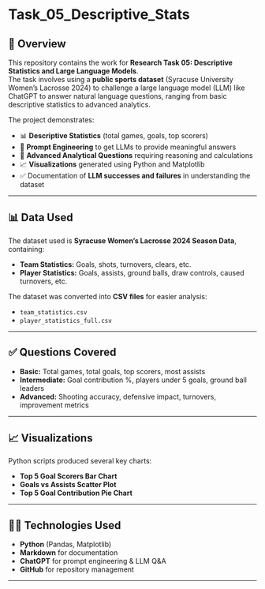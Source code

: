 # Task_05_Descriptive_Stats

## 📌 Overview
This repository contains the work for **Research Task 05: Descriptive Statistics and Large Language Models**.  
The task involves using a **public sports dataset** (Syracuse University Women’s Lacrosse 2024) to challenge a large language model (LLM) like ChatGPT to answer natural language questions, ranging from basic descriptive statistics to advanced analytics.

The project demonstrates:
- 📊 **Descriptive Statistics** (total games, goals, top scorers)
- 🤖 **Prompt Engineering** to get LLMs to provide meaningful answers
- 🔬 **Advanced Analytical Questions** requiring reasoning and calculations
- 📈 **Visualizations** generated using Python and Matplotlib
- ✅ Documentation of **LLM successes and failures** in understanding the dataset

---
## 📊 Data Used
The dataset used is **Syracuse Women’s Lacrosse 2024 Season Data**, containing:
- **Team Statistics:** Goals, shots, turnovers, clears, etc.
- **Player Statistics:** Goals, assists, ground balls, draw controls, caused turnovers, etc.

The dataset was converted into **CSV files** for easier analysis:
- `team_statistics.csv`
- `player_statistics_full.csv`

---


## ✅ Questions Covered
- **Basic:** Total games, total goals, top scorers, most assists
- **Intermediate:** Goal contribution %, players under 5 goals, ground ball leaders
- **Advanced:** Shooting accuracy, defensive impact, turnovers, improvement metrics

---


## 📈 Visualizations
Python scripts produced several key charts:
- **Top 5 Goal Scorers Bar Chart**
- **Goals vs Assists Scatter Plot**
- **Top 5 Goal Contribution Pie Chart**

---


## 👨‍💻 Technologies Used
- **Python** (Pandas, Matplotlib)
- **Markdown** for documentation
- **ChatGPT** for prompt engineering & LLM Q&A
- **GitHub** for repository management

---
